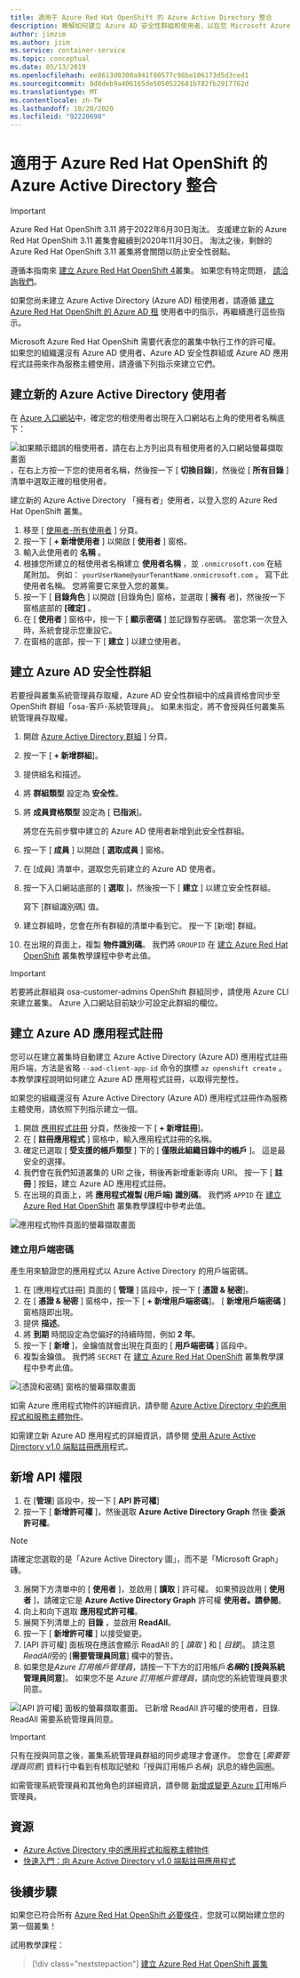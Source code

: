 ```yaml
---
title: 適用于 Azure Red Hat OpenShift 的 Azure Active Directory 整合
description: 瞭解如何建立 Azure AD 安全性群組和使用者，以在您 Microsoft Azure Red Hat OpenShift 叢集上測試應用程式。
author: jimzim
ms.author: jzim
ms.service: container-service
ms.topic: conceptual
ms.date: 05/13/2019
ms.openlocfilehash: ee8613d0300a941f80577c98be106173d5d3ced1
ms.sourcegitcommit: 8d8deb9a406165de5050522681b782fb2917762d
ms.translationtype: MT
ms.contentlocale: zh-TW
ms.lasthandoff: 10/20/2020
ms.locfileid: "92220698"
---
```

# <a name="azure-active-directory-integration-for-azure-red-hat-openshift"></a>適用于 Azure Red Hat OpenShift 的 Azure Active Directory 整合

> [!IMPORTANT]
> Azure Red Hat OpenShift 3.11 將于2022年6月30日淘汰。 支援建立新的 Azure Red Hat OpenShift 3.11 叢集會繼續到2020年11月30日。 淘汰之後，剩餘的 Azure Red Hat OpenShift 3.11 叢集將會關閉以防止安全性弱點。
> 
> 遵循本指南來 [建立 Azure Red Hat OpenShift 4](tutorial-create-cluster.md)叢集。
> 如果您有特定問題， [請洽詢我們](mailto:arofeedback@microsoft.com)。

如果您尚未建立 Azure Active Directory (Azure AD) 租使用者，請遵循 [建立 Azure Red Hat OpenShift 的 Azure AD 租](howto-create-tenant.md) 使用者中的指示，再繼續進行這些指示。

Microsoft Azure Red Hat OpenShift 需要代表您的叢集中執行工作的許可權。 如果您的組織還沒有 Azure AD 使用者、Azure AD 安全性群組或 Azure AD 應用程式註冊來作為服務主體使用，請遵循下列指示來建立它們。

## <a name="create-a-new-azure-active-directory-user"></a>建立新的 Azure Active Directory 使用者

在 [Azure 入口網站](https://portal.azure.com)中，確定您的租使用者出現在入口網站右上角的使用者名稱底下：

![如果顯示錯誤的租使用者，請在右上方列出具有租使用者的入口網站螢幕擷取畫面 ](./media/howto-create-tenant/tenant-callout.png) ，在右上方按一下您的使用者名稱，然後按一下 [ **切換目錄**]，然後從 [ **所有目錄** ] 清單中選取正確的租使用者。

建立新的 Azure Active Directory 「擁有者」使用者，以登入您的 Azure Red Hat OpenShift 叢集。

1. 移至 [ [使用者-所有使用者](https://portal.azure.com/#blade/Microsoft_AAD_IAM/UsersManagementMenuBlade/AllUsers) ] 分頁。
2. 按一下 [ **+ 新增使用者** ] 以開啟 [ **使用者** ] 窗格。
3. 輸入此使用者的 **名稱** 。
4. 根據您所建立的租使用者名稱建立 **使用者名稱** ，並  `.onmicrosoft.com` 在結尾附加。 例如： `yourUserName@yourTenantName.onmicrosoft.com` 。 寫下此使用者名稱。 您將需要它來登入您的叢集。
5. 按一下 [ **目錄角色** ] 以開啟 [目錄角色] 窗格，並選取 [ **擁有** 者]，然後按一下窗格底部的 **[確定]** 。
6. 在 [ **使用者** ] 窗格中，按一下 [ **顯示密碼** ] 並記錄暫存密碼。 當您第一次登入時，系統會提示您重設它。
7. 在窗格的底部，按一下 [ **建立** ] 以建立使用者。

## <a name="create-an-azure-ad-security-group"></a>建立 Azure AD 安全性群組

若要授與叢集系統管理員存取權，Azure AD 安全性群組中的成員資格會同步至 OpenShift 群組「osa-客戶-系統管理員」。 如果未指定，將不會授與任何叢集系統管理員存取權。

1. 開啟 [Azure Active Directory 群組](https://portal.azure.com/#blade/Microsoft_AAD_IAM/GroupsManagementMenuBlade/AllGroups) ] 分頁。
2. 按一下 [ **+ 新增群組**]。
3. 提供組名和描述。
4. 將 **群組類型** 設定為 **安全性**。
5. 將 **成員資格類型** 設定為 [ **已指派**]。

    將您在先前步驟中建立的 Azure AD 使用者新增到此安全性群組。

6. 按一下 [ **成員** ] 以開啟 [ **選取成員** ] 窗格。
7. 在 [成員] 清單中，選取您先前建立的 Azure AD 使用者。
8. 按一下入口網站底部的 [ **選取** ]，然後按一下 [ **建立** ] 以建立安全性群組。

    寫下 [群組識別碼] 值。

9. 建立群組時，您會在所有群組的清單中看到它。 按一下 [新增] 群組。
10. 在出現的頁面上，複製 **物件識別碼**。 我們將 `GROUPID` 在 [建立 Azure Red Hat OpenShift](tutorial-create-cluster.md) 叢集教學課程中參考此值。

> [!IMPORTANT]
> 若要將此群組與 osa-customer-admins OpenShift 群組同步，請使用 Azure CLI 來建立叢集。 Azure 入口網站目前缺少可設定此群組的欄位。

## <a name="create-an-azure-ad-app-registration"></a>建立 Azure AD 應用程式註冊

您可以在建立叢集時自動建立 Azure Active Directory (Azure AD) 應用程式註冊用戶端，方法是省略 `--aad-client-app-id` 命令的旗標 `az openshift create` 。 本教學課程說明如何建立 Azure AD 應用程式註冊，以取得完整性。

如果您的組織還沒有 Azure Active Directory (Azure AD) 應用程式註冊作為服務主體使用，請依照下列指示建立一個。

1. 開啟 [應用程式註冊](https://portal.azure.com/#blade/Microsoft_AAD_IAM/ActiveDirectoryMenuBlade/RegisteredAppsPreview) 分頁，然後按一下 [ **+ 新增註冊**]。
2. 在 [ **註冊應用程式** ] 窗格中，輸入應用程式註冊的名稱。
3. 確定已選取 [ **受支援的帳戶類型** ] 下的 [ **僅限此組織目錄中的帳戶** ]。 這是最安全的選擇。
4. 我們會在我們知道叢集的 URI 之後，稍後再新增重新導向 URI。 按一下 [ **註冊** ] 按鈕，建立 Azure AD 應用程式註冊。
5. 在出現的頁面上，將 **應用程式複製 (用戶端) 識別碼**。 我們將 `APPID` 在 [建立 Azure Red Hat OpenShift](tutorial-create-cluster.md) 叢集教學課程中參考此值。

![應用程式物件頁面的螢幕擷取畫面](./media/howto-create-tenant/get-app-id.png)

### <a name="create-a-client-secret"></a>建立用戶端密碼

產生用來驗證您的應用程式以 Azure Active Directory 的用戶端密碼。

1. 在 [應用程式註冊] 頁面的 [ **管理** ] 區段中，按一下 [ **憑證 & 秘密**]。
2. 在 [ **憑證 & 秘密** ] 窗格中，按一下 [ **+ 新增用戶端密碼**]。  [ **新增用戶端密碼** ] 窗格隨即出現。
3. 提供 **描述**。
4. 將 **到期** 時間設定為您偏好的持續時間，例如 **2 年**。
5. 按一下 [ **新增** ]，金鑰值就會出現在頁面的 [ **用戶端密碼** ] 區段中。
6. 複製金鑰值。 我們將 `SECRET` 在 [建立 Azure Red Hat OpenShift](tutorial-create-cluster.md) 叢集教學課程中參考此值。

![[憑證和密碼] 窗格的螢幕擷取畫面](./media/howto-create-tenant/create-key.png)

如需 Azure 應用程式物件的詳細資訊，請參閱 [Azure Active Directory 中的應用程式和服務主體物件](../active-directory/develop/app-objects-and-service-principals.md)。

如需建立新 Azure AD 應用程式的詳細資訊，請參閱 [使用 Azure Active Directory v1.0 端點註冊應用](../active-directory/develop/quickstart-register-app.md)程式。

## <a name="add-api-permissions"></a>新增 API 權限

[//]: # (請勿變更為 Microsoft Graph。不適用於 Microsoft Graph。)
1. 在 [**管理**] 區段中，按一下 [ **API 許可權**]
2. 按一下 [ **新增許可權** ]，然後選取 **Azure Active Directory Graph** 然後 **委派許可權**。
> [!NOTE]
> 請確定您選取的是「Azure Active Directory 圖」，而不是「Microsoft Graph」磚。

3. 展開下方清單中的 [ **使用者** ]，並啟用 [ **讀取** ] 許可權。 如果預設啟用 [ **使用者** ]，請確定它是 **Azure Active Directory Graph** 許可權 **使用者。請參閱**。
4. 向上和向下選取 **應用程式許可權**。
5. 展開下列清單上的 **目錄** ，並啟用 **ReadAll**。
6. 按一下 [ **新增許可權** ] 以接受變更。
7. [API 許可權] 面板現在應該會顯示 ReadAll 的 [ *讀取* ] 和 [ *目錄*]。 請注意*ReadAll*旁的 [**需要管理員同意**] 欄中的警告。
8. 如果您是*Azure 訂用帳戶管理員*，請按一下下方的訂用帳戶***名稱*的 [授與系統管理員同意**]。 如果您不是 *Azure 訂用帳戶管理員*，請向您的系統管理員要求同意。

![[API 許可權] 面板的螢幕擷取畫面。 已新增 ReadAll 許可權的使用者，目錄. ReadAll 需要系統管理員同意。](./media/howto-aad-app-configuration/permissions-required.png)

> [!IMPORTANT]
> 只有在授與同意之後，叢集系統管理員群組的同步處理才會運作。 您會在 [*需要管理員同意*] 資料行中看到有核取記號和「授與訂用帳戶*名稱*」訊息的綠色圓圈。

如需管理系統管理員和其他角色的詳細資訊，請參閱 [新增或變更 Azure 訂](../cost-management-billing/manage/add-change-subscription-administrator.md)用帳戶管理員。

## <a name="resources"></a>資源

* [Azure Active Directory 中的應用程式和服務主體物件](../active-directory/develop/app-objects-and-service-principals.md)
* [快速入門：向 Azure Active Directory v1.0 端點註冊應用程式](../active-directory/develop/quickstart-register-app.md)

## <a name="next-steps"></a>後續步驟

如果您已符合所有 [Azure Red Hat OpenShift 必要條件](howto-setup-environment.md)，您就可以開始建立您的第一個叢集！

試用教學課程：
> [!div class="nextstepaction"]
> [建立 Azure Red Hat OpenShift 叢集](tutorial-create-cluster.md)